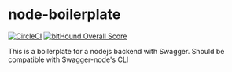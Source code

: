 # node-boilerplate

[![CircleCI](https://circleci.com/gh/mkboice/node-boilerplate/tree/master.svg?style=shield&circle-token=8878c4293298cbf6015d06f780ffe6239c36c4ca)](https://circleci.com/gh/mkboice/node-boilerplate/tree/master)
[![bitHound Overall Score](https://www.bithound.io/github/mkboice/node-boilerplate/badges/score.svg)](https://www.bithound.io/github/mkboice/node-boilerplate)

 This is a boilerplate for a nodejs backend with Swagger.
 Should be compatible with Swagger-node's CLI
  

